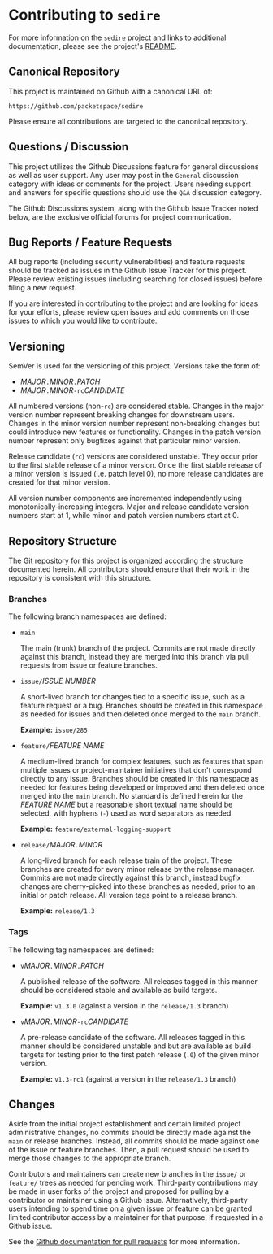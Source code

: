 # Contributing to `sedire`

For more information on the `sedire` project and links to additional documentation, please see the project's [README](README.md).

## Canonical Repository

This project is maintained on Github with a canonical URL of:

    https://github.com/packetspace/sedire

Please ensure all contributions are targeted to the canonical repository.

## Questions / Discussion

This project utilizes the Github Discussions feature for general discussions as well as user support.  Any user may post in the `General` discussion category with ideas or comments for the project.  Users needing support and answers for specific questions should use the `Q&A` discussion category.

The Github Discussions system, along with the Github Issue Tracker noted below, are the exclusive official forums for project communication.

## Bug Reports / Feature Requests

All bug reports (including security vulnerabilities) and feature requests should be tracked as issues in the Github Issue Tracker for this project.  Please review existing issues (including searching for closed issues) before filing a new request.

If you are interested in contributing to the project and are looking for ideas for your efforts, please review open issues and add comments on those issues to which you would like to contribute.

## Versioning

SemVer is used for the versioning of this project.  Versions take the form of:

* _MAJOR_`.`_MINOR_`.`_PATCH_
* _MAJOR_`.`_MINOR_`-rc`_CANDIDATE_

All numbered versions (non-`rc`) are considered stable.  Changes in the major version number represent breaking changes for downstream users.  Changes in the minor version number represent non-breaking changes but could introduce new features or functionality.  Changes in the patch version number represent only bugfixes against that particular minor version.

Release candidate (`rc`) versions are considered unstable.  They occur prior to the first stable release of a minor version.  Once the first stable release of a minor version is issued (i.e. patch level 0), no more release candidates are created for that minor version.

All version number components are incremented independently using monotonically-increasing integers.  Major and release candidate version numbers start at 1, while minor and patch version numbers start at 0.

## Repository Structure

The Git repository for this project is organized according the structure documented herein.  All contributors should ensure that their work in the repository is consistent with this structure.

### Branches

The following branch namespaces are defined:

* `main`

    The main (trunk) branch of the project.  Commits are not made directly against this branch, instead they are merged into this branch via pull requests from issue or feature branches.

* `issue/`_ISSUE NUMBER_

    A short-lived branch for changes tied to a specific issue, such as a feature request or a bug.  Branches should be created in this namespace as needed for issues and then deleted once merged to the `main` branch.

    **Example:** `issue/285`

* `feature/`_FEATURE NAME_

    A medium-lived branch for complex features, such as features that span multiple issues or project-maintainer initiatives that don't correspond directly to any issue.  Branches should be created in this namespace as needed for features being developed or improved and then deleted once merged into the `main` branch.  No standard is defined herein for the _FEATURE NAME_ but a reasonable short textual name should be selected, with hyphens (`-`) used as word separators as needed.

    **Example:** `feature/external-logging-support`

* `release/`_MAJOR_`.`_MINOR_

    A long-lived branch for each release train of the project.  These branches are created for every minor release by the release manager.  Commits are not made directly against this branch, instead bugfix changes are cherry-picked into these branches as needed, prior to an initial or patch release.  All version tags point to a release branch.

    **Example:** `release/1.3`

### Tags

The following tag namespaces are defined:

* `v`_MAJOR_`.`_MINOR_`.`_PATCH_

    A published release of the software.  All releases tagged in this manner should be considered stable and available as build targets.

    **Example:** `v1.3.0` (against a version in the `release/1.3` branch)

* `v`_MAJOR_`.`_MINOR_`-rc`_CANDIDATE_

    A pre-release candidate of the software.  All releases tagged in this manner should be considered unstable and but are available as build targets for testing prior to the first patch release (`.0`) of the given minor version.

    **Example:** `v1.3-rc1` (against a version in the `release/1.3` branch)

## Changes

Aside from the initial project establishment and certain limited project administrative changes, no commits should be directly made against the `main` or release branches.  Instead, all commits should be made against one of the issue or feature branches.  Then, a pull request should be used to merge those changes to the appropriate branch.

Contributors and maintainers can create new branches in the `issue/` or `feature/` trees as needed for pending work.  Third-party contributions may be made in user forks of the project and proposed for pulling by a contributor or maintainer using a Github issue.  Alternatively, third-party users intending to spend time on a given issue or feature can be granted limited contributor access by a maintainer for that purpose, if requested in a Github issue.

See the [Github documentation for pull requests](https://docs.github.com/en/pull-requests/collaborating-with-pull-requests/proposing-changes-to-your-work-with-pull-requests/creating-a-pull-request) for more information.